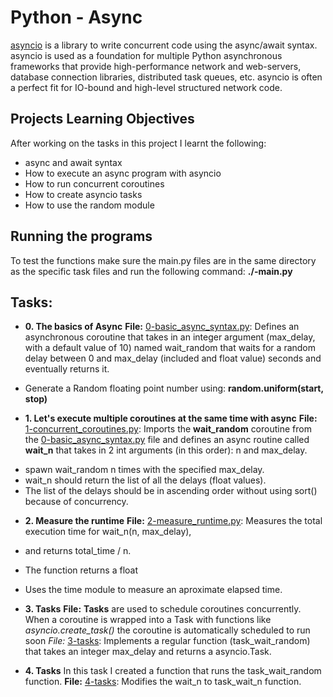 # Python - Async
[asyncio]('https://docs.python.org/3/library/asyncio.html') is a library to write concurrent code using the async/await syntax.
asyncio is used as a foundation for multiple Python asynchronous frameworks that provide
high-performance network and web-servers, database connection libraries, distributed task queues, etc.
asyncio is often a perfect fit for IO-bound and high-level structured network code.
## Projects Learning Objectives
After working on the tasks in this project I learnt the following:
- async and await syntax
- How to execute an async program with asyncio
- How to run concurrent coroutines
- How to create asyncio tasks
- How to use the random module

## Running the programs
To test the functions make sure the main.py files are in the same directory as the specific task files and run the following command:
**./<num>-main.py**

## Tasks:
* **0. The basics of Async**
**File:**
[0-basic_async_syntax.py](./0-basic_async_syntax.py): Defines an asynchronous coroutine that takes in an integer argument
(max_delay, with a default value of 10) named wait_random that waits for a random delay between 0 and max_delay (included and float value)
seconds and eventually returns it.
- Generate a Random floating point number using:
**random.uniform(start, stop)**

* **1. Let's execute multiple coroutines at the same time with async**
**File:**
[1-concurrent_coroutines.py](./1-concurrent_coroutines.py): Imports the __wait_random__ coroutine from the [0-basic_async_syntax.py](./0-basic_async_syntax.py) file and defines an async routine called __wait_n__
that takes in 2 int arguments (in this order): n and max_delay.
- spawn wait_random n times with the specified max_delay.
- wait_n should return the list of all the delays (float values).
- The list of the delays should be in ascending order without using sort() because of concurrency.

* **2. Measure the runtime**
**File:**
[2-measure_runtime.py](./2-measure_runtime.py): Measures the total execution time for wait_n(n, max_delay),
* and returns total_time / n.
* The function returns a float
* Uses the time module to measure an aproximate elapsed time.

* **3. Tasks**
**File:**
**Tasks** are used to schedule coroutines concurrently.
When a coroutine is wrapped into a Task with functions like _asyncio.create_task()_ the coroutine is automatically scheduled to run soon
*File:*
[3-tasks](./3-tasks): Implements a regular function (task_wait_random) that takes an integer max_delay and returns a asyncio.Task.

* **4. Tasks**
In this task I created a function that runs the task_wait_random function.
**File:**
[4-tasks](./4-tasks): Modifies the wait_n to task_wait_n function.